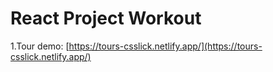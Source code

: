 # React Project Workout

1.Tour
demo: [https://tours-csslick.netlify.app/](https://tours-csslick.netlify.app/)
